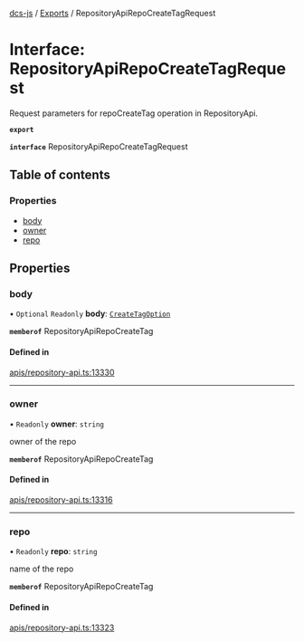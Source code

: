 [dcs-js](../README.md) / [Exports](../modules.md) / RepositoryApiRepoCreateTagRequest

# Interface: RepositoryApiRepoCreateTagRequest

Request parameters for repoCreateTag operation in RepositoryApi.

**`export`**

**`interface`** RepositoryApiRepoCreateTagRequest

## Table of contents

### Properties

- [body](RepositoryApiRepoCreateTagRequest.md#body)
- [owner](RepositoryApiRepoCreateTagRequest.md#owner)
- [repo](RepositoryApiRepoCreateTagRequest.md#repo)

## Properties

### <a id="body" name="body"></a> body

• `Optional` `Readonly` **body**: [`CreateTagOption`](CreateTagOption.md)

**`memberof`** RepositoryApiRepoCreateTag

#### Defined in

[apis/repository-api.ts:13330](https://github.com/unfoldingWord/dcs-js/blob/b29eb7a/apis/repository-api.ts#L13330)

___

### <a id="owner" name="owner"></a> owner

• `Readonly` **owner**: `string`

owner of the repo

**`memberof`** RepositoryApiRepoCreateTag

#### Defined in

[apis/repository-api.ts:13316](https://github.com/unfoldingWord/dcs-js/blob/b29eb7a/apis/repository-api.ts#L13316)

___

### <a id="repo" name="repo"></a> repo

• `Readonly` **repo**: `string`

name of the repo

**`memberof`** RepositoryApiRepoCreateTag

#### Defined in

[apis/repository-api.ts:13323](https://github.com/unfoldingWord/dcs-js/blob/b29eb7a/apis/repository-api.ts#L13323)
